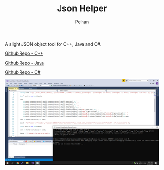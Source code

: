 ﻿---
layout: post
title: "Json Helper"
subtitle:
author: "Peinan"
header-style: text
category: projects
tags:
  - Project
---

A slight JSON object tool for C++, Java and C#.

[Github Repo - C++](https://github.com/wpn-zju/Json-Helper)

[Github Repo - Java](https://github.com/wpn-zju/Json-Helper-Java)

[Github Repo - C#](https://github.com/wpn-zju/Json-Helper-Csharp)

![Sample Picture](/res/image/jsonhelper.png)